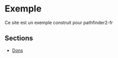 
# Exemple

Ce site est un exemple construit pour pathfinder2-fr

## Sections

* [Dons](feats/list.md)


